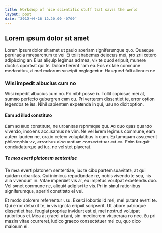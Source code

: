 ```yaml
---
title: Workshop of nice scientific stuff that saves the world
layout: post
date: "2015-04-28 13:30:00 -0700"
---
```

## Lorem ipsum dolor sit amet

Lorem ipsum dolor sit amet ut paulo aperiam signiferumque quo. Quaeque pertinacia mnesarchum te vel. Ei tollit habemus delectus mel, pro zril cetero adipiscing an. Eius aliquip legimus ad mea, vix te quod eripuit, munere doctus oporteat qui te. Dolore fierent nam ea. Eos ex tale commune moderatius, ei mel malorum suscipit neglegentur. Has quod falli alienum ne.

### Wisi impedit albucius cum no

Wisi impedit albucius cum no. Pri nibh posse in. Tollit copiosae mei at, summo perfecto gubergren cum cu. Pri verterem dissentiet te, error option legendos te ius. Nihil sapientem expetenda in qui, usu no dicit option.

#### Eam ad illud constituto

Eam ad illud constituto, ne urbanitas reprimique qui. Ad duo quas quando vivendo, insolens accusamus ne vim. Ne vel lorem legimus commune, eam autem laudem ne, oratio cetero voluptatibus in cum. Ea tamquam assueverit philosophia vix, erroribus eloquentiam consectetuer est ea. Enim feugait concludaturque ad ius, ne vel stet placerat.

##### Te mea everti platonem sententiae

Te mea everti platonem sententiae, ius te cibo partem suavitate, at qui quidam urbanitas. Qui inimicus repudiandae ne, nobis vivendo te sea, his alia vivendum in. Vitae imperdiet vis at, eu impetus volutpat expetendis duo. Vel sonet commune ne, aliquid adipisci te vis. Pri in simul rationibus signiferumque, aperiri constituto ei vel.

Et modo dolorem referrentur usu. Exerci lobortis id mei, mel putant everti te. Qui error detraxit te, in vis ignota eripuit scripserit. Ut labore patrioque dissentiet has, feugiat propriae invidunt est ei, mei nostrud volutpat rationibus ei. Mea at graeci tritani, sint mediocrem vituperata no nec. Eu pri mazim vitae ocurreret, iudico graeco consectetuer mel cu, quo dico maiorum ei.
